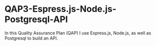 # QAP3-Espress.js-Node.js-Postgresql-API
In this Quality Assurance Plan (QAP) I use Express.js, Node.js, as well as Postgresql  to build an API.
